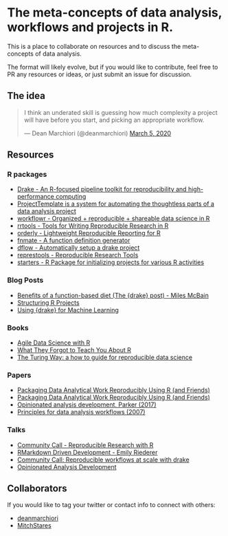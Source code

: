 # The meta-concepts of data analysis, workflows and projects in R.  

This is a place to collaborate on resources and to discuss the 
meta-concepts of data analysis.  

The format will likely evolve, but if you would like to contribute, feel free
to PR any resources or ideas, or just submit an issue for discussion.  

## The idea  

<blockquote class="twitter-tweet"><p lang="en" dir="ltr">I think an underated skill is guessing how much complexity a project will have before you start, and picking an appropriate workflow.</p>&mdash; Dean Marchiori (@deanmarchiori) <a href="https://twitter.com/deanmarchiori/status/1235361729221099522?ref_src=twsrc%5Etfw">March 5, 2020</a></blockquote> 

## Resources  

### R packages   
+ [Drake - An R-focused pipeline toolkit for reproducibility and high-performance computing ](https://docs.ropensci.org/drake/)  
+ [ProjectTemplate is a system for automating the thoughtless parts of a data analysis project](http://projecttemplate.net/)
+ [workflowr - Organized + reproducible + shareable data science in R](https://jdblischak.github.io/workflowr/)
+ [rrtools - Tools for Writing Reproducible Research in R](https://github.com/benmarwick/rrtools)
+ [orderly - Lightweight Reproducible Reporting for R](https://github.com/vimc/orderly)
+ [fnmate - A function definition generator](https://github.com/MilesMcBain/fnmate)  
+ [dflow - Automatically setup a drake project](https://github.com/milesmcbain/dflow)
+ [represtools - Reproducible Research Tools](https://pirategrunt.com/represtools/)
+ [starters - R Package for initializing projects for various R activities](https://itsalocke.com/starters/)


### Blog Posts   
+ [Benefits of a function-based diet (The {drake} post) - Miles McBain](https://milesmcbain.xyz/the-drake-post/)
+ [Structuring R Projects](https://chrisvoncsefalvay.com/2018/08/09/structuring-r-projects/)   
+ [Using {drake} for Machine Learning](https://edwinth.github.io/blog/drake-ml/)  

### Books  
+ [Agile Data Science with R](https://edwinth.github.io/ADSwR/)  
+ [What They Forgot to Teach You About R](https://rstats.wtf/) 
+ [The Turing Way: a how to guide for reproducible data science](https://the-turing-way.netlify.com/)

### Papers  
+ [Packaging Data Analytical Work Reproducibly Using R (and Friends)](https://www.tandfonline.com/doi/abs/10.1080/00031305.2017.1375986?journalCode=utas20)   
+ [Packaging Data Analytical Work Reproducibly Using R (and Friends)](http://faculty.washington.edu/bmarwick/PDFs/Marwick-Boettiger-Mullen-2018-TAS-research-compendia.pdf)  
+ [Opinionated analysis development, Parker (2017)](https://peerj.com/preprints/3210/)  
+ [Principles for data analysis workflows (2007)](https://arxiv.org/pdf/2007.08708.pdf)

### Talks   
+ [Community Call - Reproducible Research with R](https://ropensci.org/blog/2019/07/11/commcall-jul2019/)  
+ [RMarkdown Driven Development - Emily Riederer](https://resources.rstudio.com/rstudio-conf-2020/rmarkdown-driven-development-emily-riederer)  
+ [Community Call: Reproducible workflows at scale with drake](https://ropensci.org/commcalls/2019-09-24/)  
+ [Opinionated Analysis Development](https://rstudio.com/resources/rstudioconf-2017/opinionated-analysis-development/)  


## Collaborators  

If you would like to tag your twitter or contact info to connect with others:  

+ [deanmarchiori](https://twitter.com/deanmarchiori)  
+ [MitchStares](https://twitter.com/DeadTreeDude)  

